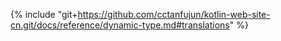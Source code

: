 {% include "git+https://github.com/cctanfujun/kotlin-web-site-cn.git/docs/reference/dynamic-type.md#translations" %}

